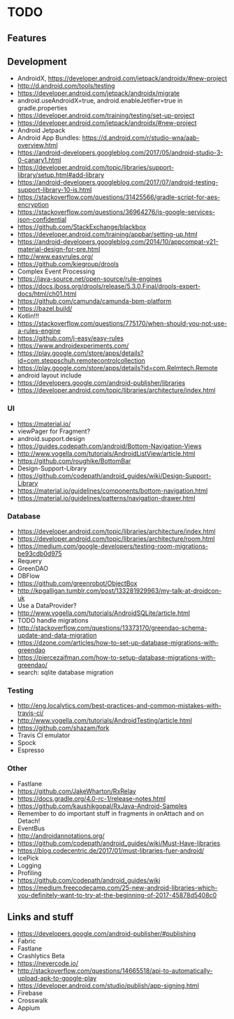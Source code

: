 # TODO

## Features

## Development
* AndroidX, https://developer.android.com/jetpack/androidx/#new-project
* http://d.android.com/tools/testing
* https://developer.android.com/jetpack/androidx/migrate
* android.useAndroidX=true, android.enableJetifier=true in gradle.properties
* https://developer.android.com/training/testing/set-up-project
* https://developer.android.com/jetpack/androidx/#new-project
* Android Jetpack
* Android App Bundles: https://d.android.com/r/studio-wna/aab-overview.html
* https://android-developers.googleblog.com/2017/05/android-studio-3-0-canary1.html
* https://developer.android.com/topic/libraries/support-library/setup.html#add-library
* https://android-developers.googleblog.com/2017/07/android-testing-support-library-10-is.html
* https://stackoverflow.com/questions/31425566/gradle-script-for-aes-encryption
* https://stackoverflow.com/questions/36964276/is-google-services-json-confidential
* https://github.com/StackExchange/blackbox
* https://developer.android.com/training/appbar/setting-up.html
* https://android-developers.googleblog.com/2014/10/appcompat-v21-material-design-for-pre.html
* http://www.easyrules.org/
* https://github.com/kiegroup/drools
* Complex Event Processing
* https://java-source.net/open-source/rule-engines
* https://docs.jboss.org/drools/release/5.3.0.Final/drools-expert-docs/html/ch01.html
* https://github.com/camunda/camunda-bpm-platform
* https://bazel.build/
* Kotlin!!!
* https://stackoverflow.com/questions/775170/when-should-you-not-use-a-rules-engine
* https://github.com/j-easy/easy-rules
* https://www.androidexperiments.com/
* https://play.google.com/store/apps/details?id=com.steppschuh.remotecontrolcollection
* https://play.google.com/store/apps/details?id=com.Relmtech.Remote
* android layout include
* https://developers.google.com/android-publisher/libraries
* https://developer.android.com/topic/libraries/architecture/index.html

### UI
* https://material.io/
* viewPager for Fragment?
* android.support.design
* https://guides.codepath.com/android/Bottom-Navigation-Views
* http://www.vogella.com/tutorials/AndroidListView/article.html
* https://github.com/roughike/BottomBar
* Design-Support-Library
* https://github.com/codepath/android_guides/wiki/Design-Support-Library
* https://material.io/guidelines/components/bottom-navigation.html
* https://material.io/guidelines/patterns/navigation-drawer.html

### Database
* https://developer.android.com/topic/libraries/architecture/index.html
* https://developer.android.com/topic/libraries/architecture/room.html
* https://medium.com/google-developers/testing-room-migrations-be93cdb0d975
* Requery
* GreenDAO
* DBFlow
* https://github.com/greenrobot/ObjectBox
* http://kpgalligan.tumblr.com/post/133281929963/my-talk-at-droidcon-uk
* Use a DataProvider?
* http://www.vogella.com/tutorials/AndroidSQLite/article.html
* TODO handle migrations
* http://stackoverflow.com/questions/13373170/greendao-schema-update-and-data-migration
* https://dzone.com/articles/how-to-set-up-database-migrations-with-greendao
* https://piercezaifman.com/how-to-setup-database-migrations-with-greendao/
* search: sqlite database migration

### Testing
* http://eng.localytics.com/best-practices-and-common-mistakes-with-travis-ci/
* http://www.vogella.com/tutorials/AndroidTesting/article.html
* https://github.com/shazam/fork
* Travis CI emulator
* Spock
* Espresso

### Other
* Fastlane
* https://github.com/JakeWharton/RxRelay
* https://docs.gradle.org/4.0-rc-1/release-notes.html
* https://github.com/kaushikgopal/RxJava-Android-Samples
* Remember to do important stuff in fragments in onAttach and on Detach!
* EventBus
* http://androidannotations.org/
* https://github.com/codepath/android_guides/wiki/Must-Have-libraries
* https://blog.codecentric.de/2017/01/must-libraries-fuer-android/
* IcePick
* Logging
* Profiling
* https://github.com/codepath/android_guides/wiki
* https://medium.freecodecamp.com/25-new-android-libraries-which-you-definitely-want-to-try-at-the-beginning-of-2017-45878d5408c0

## Links and stuff
* https://developers.google.com/android-publisher/#publishing
* Fabric
* Fastlane
* Crashlytics Beta
* https://nevercode.io/
* http://stackoverflow.com/questions/14665518/api-to-automatically-upload-apk-to-google-play
* https://developer.android.com/studio/publish/app-signing.html
* Firebase
* Crosswalk
* Appium
